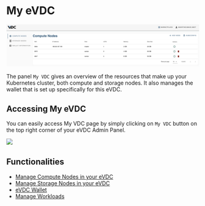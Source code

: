 # My eVDC

![](img/evdc_compute_nodes.png)

The panel `My VDC` gives an overview of the resources that make up your Kubernetes cluster, both compute and storage nodes. It also manages the wallet that is set up specifically for this eVDC. 

## Accessing My eVDC

You can easily access My VDC page by simply clicking on `My VDC` button on the top right corner of your eVDC Admin Panel.

![](evdc_myvdc.png)


## Functionalities

- [Manage Compute Nodes in your eVDC](evdc_compute)
- [Manage Storage Nodes in your eVDC](evdc_storage)
- [eVDC Wallet](evdc_wallet)
- [Manage Workloads](evdc_k8s)